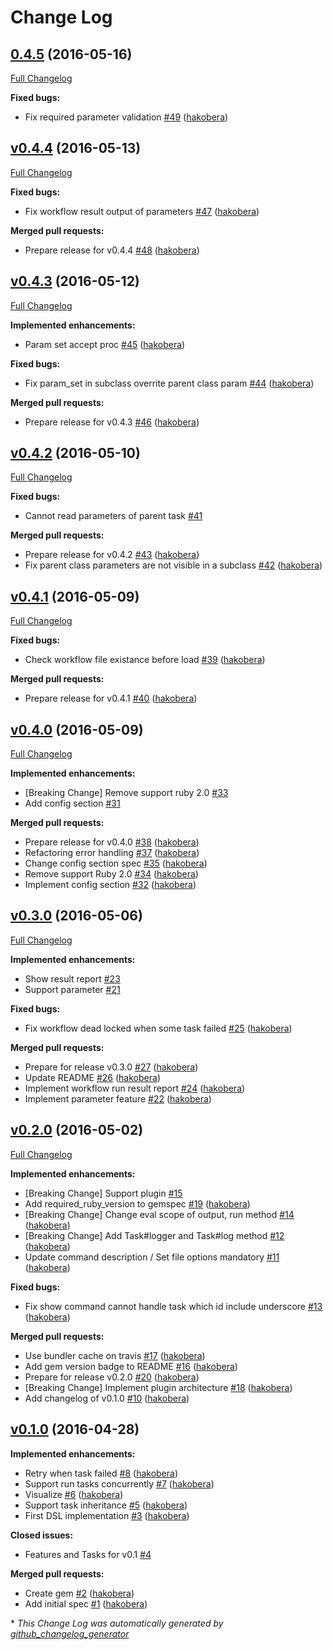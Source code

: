 # Change Log

## [0.4.5](https://github.com/tumugi/tumugi/tree/0.4.5) (2016-05-16)
[Full Changelog](https://github.com/tumugi/tumugi/compare/v0.4.4...0.4.5)

**Fixed bugs:**

- Fix required parameter validation [\#49](https://github.com/tumugi/tumugi/pull/49) ([hakobera](https://github.com/hakobera))

## [v0.4.4](https://github.com/tumugi/tumugi/tree/v0.4.4) (2016-05-13)
[Full Changelog](https://github.com/tumugi/tumugi/compare/v0.4.3...v0.4.4)

**Fixed bugs:**

- Fix workflow result output of parameters [\#47](https://github.com/tumugi/tumugi/pull/47) ([hakobera](https://github.com/hakobera))

**Merged pull requests:**

- Prepare release for v0.4.4 [\#48](https://github.com/tumugi/tumugi/pull/48) ([hakobera](https://github.com/hakobera))

## [v0.4.3](https://github.com/tumugi/tumugi/tree/v0.4.3) (2016-05-12)
[Full Changelog](https://github.com/tumugi/tumugi/compare/v0.4.2...v0.4.3)

**Implemented enhancements:**

- Param set accept proc [\#45](https://github.com/tumugi/tumugi/pull/45) ([hakobera](https://github.com/hakobera))

**Fixed bugs:**

- Fix param\_set in subclass overrite parent class param [\#44](https://github.com/tumugi/tumugi/pull/44) ([hakobera](https://github.com/hakobera))

**Merged pull requests:**

- Prepare release for v0.4.3 [\#46](https://github.com/tumugi/tumugi/pull/46) ([hakobera](https://github.com/hakobera))

## [v0.4.2](https://github.com/tumugi/tumugi/tree/v0.4.2) (2016-05-10)
[Full Changelog](https://github.com/tumugi/tumugi/compare/v0.4.1...v0.4.2)

**Fixed bugs:**

- Cannot read parameters of parent task [\#41](https://github.com/tumugi/tumugi/issues/41)

**Merged pull requests:**

- Prepare release for v0.4.2 [\#43](https://github.com/tumugi/tumugi/pull/43) ([hakobera](https://github.com/hakobera))
- Fix parent class parameters are not visible in a subclass [\#42](https://github.com/tumugi/tumugi/pull/42) ([hakobera](https://github.com/hakobera))

## [v0.4.1](https://github.com/tumugi/tumugi/tree/v0.4.1) (2016-05-09)
[Full Changelog](https://github.com/tumugi/tumugi/compare/v0.4.0...v0.4.1)

**Fixed bugs:**

- Check workflow file existance before load [\#39](https://github.com/tumugi/tumugi/pull/39) ([hakobera](https://github.com/hakobera))

**Merged pull requests:**

- Prepare release for v0.4.1 [\#40](https://github.com/tumugi/tumugi/pull/40) ([hakobera](https://github.com/hakobera))

## [v0.4.0](https://github.com/tumugi/tumugi/tree/v0.4.0) (2016-05-09)
[Full Changelog](https://github.com/tumugi/tumugi/compare/v0.3.0...v0.4.0)

**Implemented enhancements:**

- \[Breaking Change\] Remove support ruby 2.0 [\#33](https://github.com/tumugi/tumugi/issues/33)
- Add config section [\#31](https://github.com/tumugi/tumugi/issues/31)

**Merged pull requests:**

- Prepare release for v0.4.0 [\#38](https://github.com/tumugi/tumugi/pull/38) ([hakobera](https://github.com/hakobera))
- Refactoring error handling [\#37](https://github.com/tumugi/tumugi/pull/37) ([hakobera](https://github.com/hakobera))
- Change config section spec [\#35](https://github.com/tumugi/tumugi/pull/35) ([hakobera](https://github.com/hakobera))
- Remove support Ruby 2.0 [\#34](https://github.com/tumugi/tumugi/pull/34) ([hakobera](https://github.com/hakobera))
- Implement config section [\#32](https://github.com/tumugi/tumugi/pull/32) ([hakobera](https://github.com/hakobera))

## [v0.3.0](https://github.com/tumugi/tumugi/tree/v0.3.0) (2016-05-06)
[Full Changelog](https://github.com/tumugi/tumugi/compare/v0.2.0...v0.3.0)

**Implemented enhancements:**

- Show result report [\#23](https://github.com/tumugi/tumugi/issues/23)
- Support parameter [\#21](https://github.com/tumugi/tumugi/issues/21)

**Fixed bugs:**

- Fix workflow dead locked when some task failed [\#25](https://github.com/tumugi/tumugi/pull/25) ([hakobera](https://github.com/hakobera))

**Merged pull requests:**

- Prepare for release v0.3.0 [\#27](https://github.com/tumugi/tumugi/pull/27) ([hakobera](https://github.com/hakobera))
- Update README [\#26](https://github.com/tumugi/tumugi/pull/26) ([hakobera](https://github.com/hakobera))
- Implement workflow run result report [\#24](https://github.com/tumugi/tumugi/pull/24) ([hakobera](https://github.com/hakobera))
- Implement parameter feature [\#22](https://github.com/tumugi/tumugi/pull/22) ([hakobera](https://github.com/hakobera))

## [v0.2.0](https://github.com/tumugi/tumugi/tree/v0.2.0) (2016-05-02)
[Full Changelog](https://github.com/tumugi/tumugi/compare/v0.1.0...v0.2.0)

**Implemented enhancements:**

- \[Breaking Change\] Support plugin [\#15](https://github.com/tumugi/tumugi/issues/15)
- Add required\_ruby\_version to gemspec [\#19](https://github.com/tumugi/tumugi/pull/19) ([hakobera](https://github.com/hakobera))
- \[Breaking Change\] Change eval scope of output, run method [\#14](https://github.com/tumugi/tumugi/pull/14) ([hakobera](https://github.com/hakobera))
- \[Breaking Change\] Add Task\#logger and Task\#log method  [\#12](https://github.com/tumugi/tumugi/pull/12) ([hakobera](https://github.com/hakobera))
- Update command description / Set file options mandatory [\#11](https://github.com/tumugi/tumugi/pull/11) ([hakobera](https://github.com/hakobera))

**Fixed bugs:**

- Fix show command cannot handle task which id include underscore [\#13](https://github.com/tumugi/tumugi/pull/13) ([hakobera](https://github.com/hakobera))

**Merged pull requests:**

- Use bundler cache on travis [\#17](https://github.com/tumugi/tumugi/pull/17) ([hakobera](https://github.com/hakobera))
- Add gem version badge to README [\#16](https://github.com/tumugi/tumugi/pull/16) ([hakobera](https://github.com/hakobera))
- Prepare for release v0.2.0 [\#20](https://github.com/tumugi/tumugi/pull/20) ([hakobera](https://github.com/hakobera))
- \[Breaking Change\] Implement plugin architecture [\#18](https://github.com/tumugi/tumugi/pull/18) ([hakobera](https://github.com/hakobera))
- Add changelog of v0.1.0 [\#10](https://github.com/tumugi/tumugi/pull/10) ([hakobera](https://github.com/hakobera))

## [v0.1.0](https://github.com/tumugi/tumugi/tree/v0.1.0) (2016-04-28)
**Implemented enhancements:**

- Retry when task failed [\#8](https://github.com/tumugi/tumugi/pull/8) ([hakobera](https://github.com/hakobera))
- Support run tasks concurrently [\#7](https://github.com/tumugi/tumugi/pull/7) ([hakobera](https://github.com/hakobera))
- Visualize [\#6](https://github.com/tumugi/tumugi/pull/6) ([hakobera](https://github.com/hakobera))
- Support task inheritance [\#5](https://github.com/tumugi/tumugi/pull/5) ([hakobera](https://github.com/hakobera))
- First DSL implementation [\#3](https://github.com/tumugi/tumugi/pull/3) ([hakobera](https://github.com/hakobera))

**Closed issues:**

- Features and Tasks for v0.1 [\#4](https://github.com/tumugi/tumugi/issues/4)

**Merged pull requests:**

- Create gem [\#2](https://github.com/tumugi/tumugi/pull/2) ([hakobera](https://github.com/hakobera))
- Add initial spec [\#1](https://github.com/tumugi/tumugi/pull/1) ([hakobera](https://github.com/hakobera))



\* *This Change Log was automatically generated by [github_changelog_generator](https://github.com/skywinder/Github-Changelog-Generator)*